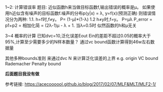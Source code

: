 1~2: 计算错误率
题目: 近似函数h来当做目标函数f,输出错误的概率是μ。 如果使用h近似含有噪声的目标函数f.噪声的分布p(y|x) = λ, y=f(x)(预测正确)
则错误情况分为两种:
1.1. h=f时,f≠y。 P= (1-μ)*(1-λ)
1.2 h≠y时,f=y。 P=μλ
P_error = p1+p2 = 相加化简 = (2λ-1)μ - λ + 1. 当λ=0.5时 似然函数的h和μ无关

3~4
概率的计算
已知dvc=10,泛化误差Eout Ein的差距不超过0.05的概率大于95%,计算至少需要多少的N样本数量？ 
通过vc bound函数计算得到46w左右数据量

其他多种bounds准则 来通过dvc N 来计算泛化误差的上界
e.g. origin VC bound
    Rademacher Penalty bound

**后面题目我没有做**

参考链接:
https://acecoooool.github.io/blog/2017/02/07/MLF&MLT/MLF2-1/

